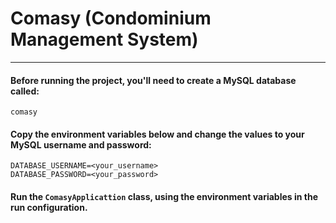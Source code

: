 # Comasy (Condominium Management System)

---
#### Before running the project, you'll need to create a MySQL database called:
```
comasy
```

#### Copy the environment variables below and change the values to your MySQL username and password:

```
DATABASE_USERNAME=<your_username>
DATABASE_PASSWORD=<your_password>
```

#### Run the `ComasyApplicattion` class, using the environment variables in the run configuration.